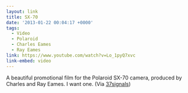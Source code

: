 ```yaml
---
layout: link
title: SX-70
date: '2013-01-22 00:04:17 +0000'
tags:
  - Video
  - Polaroid
  - Charles Eames
  - Ray Eames
link: https://www.youtube.com/watch?v=Lo_1pyQ7xvc
link-embed: video
---
```

A beautiful promotional film for the Polaroid SX-70 camera, produced by Charles and Ray Eames. I want one. (Via [37signals][1])

[1]: http://37signals.com/svn/posts/3402
